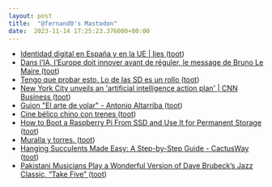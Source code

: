 ```yaml
---
layout: post
title:  "@fernand0's Mastodon"
date:  2023-11-14 17:25:23.376000+00:00
---
```

*  [Identidad digital en España y en la UE \| Iies ](https://www.iies.es/events/identidad-digital-en-espana-y-en-la-u) ([toot](https://mastodon.social/@fernand0/111410067740919267))
*  [Dans l’IA, l’Europe doit innover avant de réguler, le message de Bruno Le Maire ](https://www.larevuedudigital.com/dans-lia-leurope-doit-innover-avant-de-reguler-le-message-de-bruno-le-maire) ([toot](https://mastodon.social/@fernand0/111409936572423294))
*  [Tengo que probar esto. Lo de las SD es un rollo ](https://mastodon.social/@fernand0/111409664596507018) ([toot](https://mastodon.social/@fernand0/111409664596507018))
*  [New York City unveils an &#39;artificial intelligence action plan&#39; \| CNN Business  ](https://edition.cnn.com/2023/10/16/tech/new-york-city-ai-action-plan/index.html) ([toot](https://mastodon.social/@fernand0/111409592105712405))
*  [Guion "El arte de volar" - Antonio Altarriba ](http://www.antonioaltarriba.com/guion-de-el-arte-de-volar) ([toot](https://mastodon.social/@fernand0/111409357012049232))
*  [Cine bélico chino con trenes ](https://arteyferrocarril.blogspot.com/2023/11/cine-belico-chino-con-trenes.htm) ([toot](https://mastodon.social/@fernand0/111409131813816657))
*  [How to Boot a Raspberry Pi From SSD and Use It for Permanent Storage  ](https://www.makeuseof.com/how-to-boot-raspberry-pi-ssd-permanent-storage/) ([toot](https://mastodon.social/@fernand0/111408913620123984))
*  [Muralla y torres. ](https://www.flickr.com/photos/fernand0/53304783364) ([toot](https://mastodon.social/@fernand0/111408661895199500))
*  [Hanging Succulents Made Easy: A Step-by-Step Guide - CactusWay ](https://cactusway.com/hanging-succulents-made-easy-a-step-by-step-guide) ([toot](https://mastodon.social/@fernand0/111408562192791098))
*  [Pakistani Musicians Play a Wonderful Version of Dave Brubeck’s Jazz Classic, “Take Five” ](https://www.openculture.com/2023/08/pakistani-musicians-play-a-delightful-version-of-dave-brubecks-jazz-classic-take-five.htm) ([toot](https://mastodon.social/@fernand0/111408344751661630))
